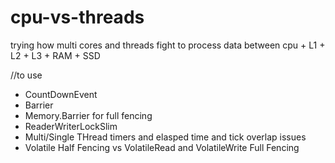 # cpu-vs-threads
trying how multi cores and threads fight to process data between cpu + L1 + L2 + L3 + RAM + SSD

//to use
+ CountDownEvent
+ Barrier 
+ Memory.Barrier for full fencing 
+ ReaderWriterLockSlim  
+ Multi/Single THread timers and elasped time and tick overlap issues
+ Volatile Half Fencing vs VolatileRead and VolatileWrite Full Fencing


